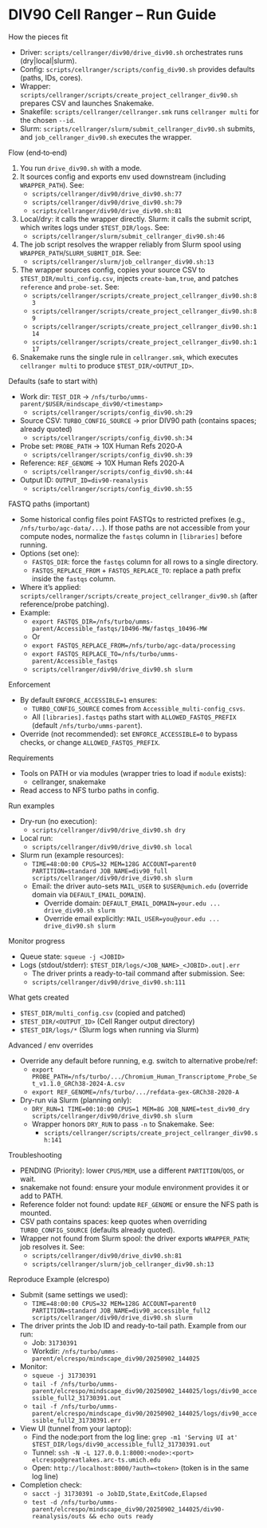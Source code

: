 DIV90 Cell Ranger – Run Guide
=============================

How the pieces fit
- Driver: `scripts/cellranger/div90/drive_div90.sh` orchestrates runs (dry|local|slurm).
- Config: `scripts/cellranger/scripts/config_div90.sh` provides defaults (paths, IDs, cores).
- Wrapper: `scripts/cellranger/scripts/create_project_cellranger_div90.sh` prepares CSV and launches Snakemake.
- Snakefile: `scripts/cellranger/cellranger.smk` runs `cellranger multi` for the chosen `--id`.
- Slurm: `scripts/cellranger/slurm/submit_cellranger_div90.sh` submits, and `job_cellranger_div90.sh` executes the wrapper.

Flow (end‑to‑end)
1) You run `drive_div90.sh` with a mode.
2) It sources config and exports env used downstream (including `WRAPPER_PATH`). See:
   - `scripts/cellranger/div90/drive_div90.sh:77`
   - `scripts/cellranger/div90/drive_div90.sh:79`
   - `scripts/cellranger/div90/drive_div90.sh:81`
3) Local/dry: it calls the wrapper directly. Slurm: it calls the submit script, which writes logs under `$TEST_DIR/logs`. See:
   - `scripts/cellranger/slurm/submit_cellranger_div90.sh:46`
4) The job script resolves the wrapper reliably from Slurm spool using `WRAPPER_PATH`/`SLURM_SUBMIT_DIR`. See:
   - `scripts/cellranger/slurm/job_cellranger_div90.sh:13`
5) The wrapper sources config, copies your source CSV to `$TEST_DIR/multi_config.csv`, injects `create-bam,true`, and patches `reference` and `probe-set`. See:
   - `scripts/cellranger/scripts/create_project_cellranger_div90.sh:83`
   - `scripts/cellranger/scripts/create_project_cellranger_div90.sh:89`
   - `scripts/cellranger/scripts/create_project_cellranger_div90.sh:114`
   - `scripts/cellranger/scripts/create_project_cellranger_div90.sh:117`
6) Snakemake runs the single rule in `cellranger.smk`, which executes `cellranger multi` to produce `$TEST_DIR/<OUTPUT_ID>`.

Defaults (safe to start with)
- Work dir: `TEST_DIR` → `/nfs/turbo/umms-parent/$USER/mindscape_div90/<timestamp>`
  - `scripts/cellranger/scripts/config_div90.sh:29`
- Source CSV: `TURBO_CONFIG_SOURCE` → prior DIV90 path (contains spaces; already quoted)
  - `scripts/cellranger/scripts/config_div90.sh:34`
- Probe set: `PROBE_PATH` → 10X Human Refs 2020‑A
  - `scripts/cellranger/scripts/config_div90.sh:39`
- Reference: `REF_GENOME` → 10X Human Refs 2020‑A
  - `scripts/cellranger/scripts/config_div90.sh:44`
- Output ID: `OUTPUT_ID=div90-reanalysis`
  - `scripts/cellranger/scripts/config_div90.sh:55`

FASTQ paths (important)
- Some historical config files point FASTQs to restricted prefixes (e.g., `/nfs/turbo/agc-data/...`). If those paths
  are not accessible from your compute nodes, normalize the `fastqs` column in `[libraries]` before running.
- Options (set one):
  - `FASTQS_DIR`: force the `fastqs` column for all rows to a single directory.
  - `FASTQS_REPLACE_FROM` + `FASTQS_REPLACE_TO`: replace a path prefix inside the `fastqs` column.
- Where it’s applied: `scripts/cellranger/scripts/create_project_cellranger_div90.sh` (after reference/probe patching).
- Example:
  - `export FASTQS_DIR=/nfs/turbo/umms-parent/Accessible_fastqs/10496-MW/fastqs_10496-MW`
  - Or
  - `export FASTQS_REPLACE_FROM=/nfs/turbo/agc-data/processing`
  - `export FASTQS_REPLACE_TO=/nfs/turbo/umms-parent/Accessible_fastqs`
  - `scripts/cellranger/div90/drive_div90.sh slurm`

Enforcement
- By default `ENFORCE_ACCESSIBLE=1` ensures:
  - `TURBO_CONFIG_SOURCE` comes from `Accessible_multi-config_csvs`.
  - All `[libraries].fastqs` paths start with `ALLOWED_FASTQS_PREFIX` (default `/nfs/turbo/umms-parent`).
- Override (not recommended): set `ENFORCE_ACCESSIBLE=0` to bypass checks, or change `ALLOWED_FASTQS_PREFIX`.

Requirements
- Tools on PATH or via modules (wrapper tries to load if `module` exists):
  - cellranger, snakemake
- Read access to NFS turbo paths in config.

Run examples
- Dry-run (no execution):
  - `scripts/cellranger/div90/drive_div90.sh dry`
- Local run:
  - `scripts/cellranger/div90/drive_div90.sh local`
- Slurm run (example resources):
  - `TIME=48:00:00 CPUS=32 MEM=128G ACCOUNT=parent0 PARTITION=standard JOB_NAME=div90_full scripts/cellranger/div90/drive_div90.sh slurm`
  - Email: the driver auto-sets `MAIL_USER` to `$USER@umich.edu` (override domain via `DEFAULT_EMAIL_DOMAIN`).
    - Override domain: `DEFAULT_EMAIL_DOMAIN=your.edu ... drive_div90.sh slurm`
    - Override email explicitly: `MAIL_USER=you@your.edu ... drive_div90.sh slurm`

Monitor progress
- Queue state: `squeue -j <JOBID>`
- Logs (stdout/stderr): `$TEST_DIR/logs/<JOB_NAME>_<JOBID>.out|.err`
  - The driver prints a ready-to-tail command after submission. See:
  - `scripts/cellranger/div90/drive_div90.sh:111`

What gets created
- `$TEST_DIR/multi_config.csv` (copied and patched)
- `$TEST_DIR/<OUTPUT_ID>` (Cell Ranger output directory)
- `$TEST_DIR/logs/*` (Slurm logs when running via Slurm)

Advanced / env overrides
- Override any default before running, e.g. switch to alternative probe/ref:
  - `export PROBE_PATH=/nfs/turbo/.../Chromium_Human_Transcriptome_Probe_Set_v1.1.0_GRCh38-2024-A.csv`
  - `export REF_GENOME=/nfs/turbo/.../refdata-gex-GRCh38-2020-A`
- Dry-run via Slurm (planning only):
  - `DRY_RUN=1 TIME=00:10:00 CPUS=1 MEM=8G JOB_NAME=test_div90_dry scripts/cellranger/div90/drive_div90.sh slurm`
  - Wrapper honors `DRY_RUN` to pass `-n` to Snakemake. See:
    - `scripts/cellranger/scripts/create_project_cellranger_div90.sh:141`

Troubleshooting
- PENDING (Priority): lower `CPUS/MEM`, use a different `PARTITION`/`QOS`, or wait.
- snakemake not found: ensure your module environment provides it or add to PATH.
- Reference folder not found: update `REF_GENOME` or ensure the NFS path is mounted.
- CSV path contains spaces: keep quotes when overriding `TURBO_CONFIG_SOURCE` (defaults already quoted).
- Wrapper not found from Slurm spool: the driver exports `WRAPPER_PATH`; job resolves it. See:
  - `scripts/cellranger/div90/drive_div90.sh:81`
  - `scripts/cellranger/slurm/job_cellranger_div90.sh:13`

Reproduce Example (elcrespo)
- Submit (same settings we used):
  - `TIME=48:00:00 CPUS=32 MEM=128G ACCOUNT=parent0 PARTITION=standard JOB_NAME=div90_accessible_full2 scripts/cellranger/div90/drive_div90.sh slurm`
- The driver prints the Job ID and ready-to-tail path. Example from our run:
  - Job: `31730391`
  - Workdir: `/nfs/turbo/umms-parent/elcrespo/mindscape_div90/20250902_144025`
- Monitor:
  - `squeue -j 31730391`
  - `tail -f /nfs/turbo/umms-parent/elcrespo/mindscape_div90/20250902_144025/logs/div90_accessible_full2_31730391.out`
  - `tail -f /nfs/turbo/umms-parent/elcrespo/mindscape_div90/20250902_144025/logs/div90_accessible_full2_31730391.err`
- View UI (tunnel from your laptop):
  - Find the node:port from the log line: `grep -m1 'Serving UI at' $TEST_DIR/logs/div90_accessible_full2_31730391.out`
  - Tunnel: `ssh -N -L 127.0.0.1:8000:<node>:<port> elcrespo@greatlakes.arc-ts.umich.edu`
  - Open: `http://localhost:8000/?auth=<token>` (token is in the same log line)
- Completion check:
  - `sacct -j 31730391 -o JobID,State,ExitCode,Elapsed`
  - `test -d /nfs/turbo/umms-parent/elcrespo/mindscape_div90/20250902_144025/div90-reanalysis/outs && echo outs ready`
